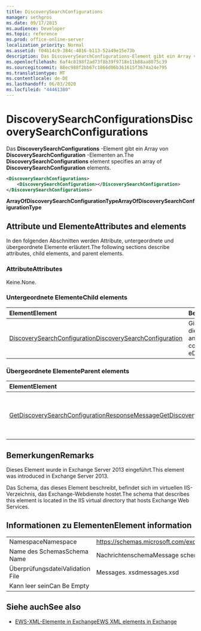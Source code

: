```yaml
---
title: DiscoverySearchConfigurations
manager: sethgros
ms.date: 09/17/2015
ms.audience: Developer
ms.topic: reference
ms.prod: office-online-server
localization_priority: Normal
ms.assetid: f04b14c9-384c-4016-b113-52a49e15e73b
description: Das DiscoverySearchConfigurations-Element gibt ein Array von DiscoverySearchConfiguration-Elementen an.
ms.openlocfilehash: 6af4c8198f2ad73f8b39f9718e11b88aa8075c39
ms.sourcegitcommit: 88ec988f2bb67c1866d06b361615f3674a24e795
ms.translationtype: MT
ms.contentlocale: de-DE
ms.lasthandoff: 06/03/2020
ms.locfileid: "44461380"
---
```

# <a name="discoverysearchconfigurations"></a><span data-ttu-id="aaefb-103">DiscoverySearchConfigurations</span><span class="sxs-lookup"><span data-stu-id="aaefb-103">DiscoverySearchConfigurations</span></span>

<span data-ttu-id="aaefb-104">Das **DiscoverySearchConfigurations** -Element gibt ein Array von **DiscoverySearchConfiguration** -Elementen an.</span><span class="sxs-lookup"><span data-stu-id="aaefb-104">The **DiscoverySearchConfigurations** element specifies an array of **DiscoverySearchConfiguration** elements.</span></span> 
  
```XML
<DiscoverySearchConfigurations>
    <DiscoverySearchConfiguration></DiscoverySearchConfiguration>
</DiscoverySearchConfigurations>
```

 <span data-ttu-id="aaefb-105">**ArrayOfDiscoverySearchConfigurationType**</span><span class="sxs-lookup"><span data-stu-id="aaefb-105">**ArrayOfDiscoverySearchConfigurationType**</span></span>
## <a name="attributes-and-elements"></a><span data-ttu-id="aaefb-106">Attribute und Elemente</span><span class="sxs-lookup"><span data-stu-id="aaefb-106">Attributes and elements</span></span>

<span data-ttu-id="aaefb-107">In den folgenden Abschnitten werden Attribute, untergeordnete und übergeordnete Elemente erläutert.</span><span class="sxs-lookup"><span data-stu-id="aaefb-107">The following sections describe attributes, child elements, and parent elements.</span></span>
  
### <a name="attributes"></a><span data-ttu-id="aaefb-108">Attribute</span><span class="sxs-lookup"><span data-stu-id="aaefb-108">Attributes</span></span>

<span data-ttu-id="aaefb-109">Keine.</span><span class="sxs-lookup"><span data-stu-id="aaefb-109">None.</span></span>
  
### <a name="child-elements"></a><span data-ttu-id="aaefb-110">Untergeordnete Elemente</span><span class="sxs-lookup"><span data-stu-id="aaefb-110">Child elements</span></span>

|<span data-ttu-id="aaefb-111">**Element**</span><span class="sxs-lookup"><span data-stu-id="aaefb-111">**Element**</span></span>|<span data-ttu-id="aaefb-112">**Beschreibung**</span><span class="sxs-lookup"><span data-stu-id="aaefb-112">**Description**</span></span>|
|:-----|:-----|
|[<span data-ttu-id="aaefb-113">DiscoverySearchConfiguration</span><span class="sxs-lookup"><span data-stu-id="aaefb-113">DiscoverySearchConfiguration</span></span>](discoverysearchconfiguration.md) <br/> |<span data-ttu-id="aaefb-114">Gibt die Konfiguration für die eDiscovery-Suche an.</span><span class="sxs-lookup"><span data-stu-id="aaefb-114">Specifies the configuration for eDiscovery search.</span></span>  <br/> |
   
### <a name="parent-elements"></a><span data-ttu-id="aaefb-115">Übergeordnete Elemente</span><span class="sxs-lookup"><span data-stu-id="aaefb-115">Parent elements</span></span>

|<span data-ttu-id="aaefb-116">**Element**</span><span class="sxs-lookup"><span data-stu-id="aaefb-116">**Element**</span></span>|<span data-ttu-id="aaefb-117">**Beschreibung**</span><span class="sxs-lookup"><span data-stu-id="aaefb-117">**Description**</span></span>|
|:-----|:-----|
|[<span data-ttu-id="aaefb-118">GetDiscoverySearchConfigurationResponseMessage</span><span class="sxs-lookup"><span data-stu-id="aaefb-118">GetDiscoverySearchConfigurationResponseMessage</span></span>](getdiscoverysearchconfigurationresponsemessage.md) <br/> |<span data-ttu-id="aaefb-119">Gibt die Antwortnachricht für eine **GetDiscoverySearchConfiguration** -Anforderung an.</span><span class="sxs-lookup"><span data-stu-id="aaefb-119">Specifies the response message for a **GetDiscoverySearchConfiguration** request.</span></span>  <br/> |
   
## <a name="remarks"></a><span data-ttu-id="aaefb-120">Bemerkungen</span><span class="sxs-lookup"><span data-stu-id="aaefb-120">Remarks</span></span>

<span data-ttu-id="aaefb-121">Dieses Element wurde in Exchange Server 2013 eingeführt.</span><span class="sxs-lookup"><span data-stu-id="aaefb-121">This element was introduced in Exchange Server 2013.</span></span>
  
<span data-ttu-id="aaefb-122">Das Schema, das dieses Element beschreibt, befindet sich im virtuellen IIS-Verzeichnis, das Exchange-Webdienste hostet.</span><span class="sxs-lookup"><span data-stu-id="aaefb-122">The schema that describes this element is located in the IIS virtual directory that hosts Exchange Web Services.</span></span>
  
## <a name="element-information"></a><span data-ttu-id="aaefb-123">Informationen zu Elementen</span><span class="sxs-lookup"><span data-stu-id="aaefb-123">Element information</span></span>

|||
|:-----|:-----|
|<span data-ttu-id="aaefb-124">Namespace</span><span class="sxs-lookup"><span data-stu-id="aaefb-124">Namespace</span></span>  <br/> |https://schemas.microsoft.com/exchange/services/2006/messages  <br/> |
|<span data-ttu-id="aaefb-125">Name des Schemas</span><span class="sxs-lookup"><span data-stu-id="aaefb-125">Schema Name</span></span>  <br/> |<span data-ttu-id="aaefb-126">Nachrichtenschema</span><span class="sxs-lookup"><span data-stu-id="aaefb-126">Message schema</span></span>  <br/> |
|<span data-ttu-id="aaefb-127">Überprüfungsdatei</span><span class="sxs-lookup"><span data-stu-id="aaefb-127">Validation File</span></span>  <br/> |<span data-ttu-id="aaefb-128">Messages. xsd</span><span class="sxs-lookup"><span data-stu-id="aaefb-128">messages.xsd</span></span>  <br/> |
|<span data-ttu-id="aaefb-129">Kann leer sein</span><span class="sxs-lookup"><span data-stu-id="aaefb-129">Can Be Empty</span></span>  <br/> ||
   
## <a name="see-also"></a><span data-ttu-id="aaefb-130">Siehe auch</span><span class="sxs-lookup"><span data-stu-id="aaefb-130">See also</span></span>

- [<span data-ttu-id="aaefb-131">EWS-XML-Elemente in Exchange</span><span class="sxs-lookup"><span data-stu-id="aaefb-131">EWS XML elements in Exchange</span></span>](ews-xml-elements-in-exchange.md)

